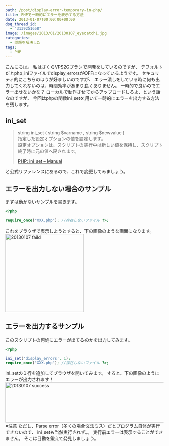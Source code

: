 ```yaml
---
path: /post/display-error-temporary-in-php/
title: PHPで一時的にエラーを表示する方法
date: 2013-01-07T00:00:00+00:00
dsq_thread_id:
  - "3139251658"
image: /images/2013/01/20130107_eyecatch1.jpg
categories:
  - 問題を解決した
tags:
  - PHP
---
```


こんにちは。 私はさくらVPS2Gプランで開発をしているのですが、 デフォルトだとphp_iniファイルでdisplay_errorsがOFFになっているようです。 セキュリティ的にこちらのほうが好ましいのですが、 エラー潰しをしている時に何も出力してくれないのは、時間効率があまり良くありません。 一時的で良いのでエラー出せないかな？ ローカルで動作させてからアップロードしろよ、という話なのですが、 今回はphpの関数ini_setを用いて一時的にエラーを出力する方法を残します。

<!--more-->

ini_set
----------------------------------------

> string ini_set ( string $varname , string $newvalue )  
> 指定した設定オプションの値を設定します。  
> 設定オプションは、スクリプトの実行中は新しい値を保持し、スクリプト終了時に元の値へ戻されます。
> 
> <a href="http://php.net/manual/ja/function.ini-set.php" target="_blank">PHP: ini_set – Manual</a>

と公式リファレンスにあるので、これで変更してみましょう。

エラーを出力しない場合のサンプル
----------------------------------------

まずは動かないサンプルを書きます。 

```php
<?php

require_once("XXX.php"); //存在しないファイル ?>;
```

 

これをブラウザで表示しようとすると、下の画像のような画面になります。 <img src="/images/2013/01/20130107_faild.png" alt="20130107 faild" title="20130107_faild.png" height="250" />

エラーを出力するサンプル
----------------------------------------

このスクリプトの何処にエラーが出てるのかを出力してみます。 

```php
<?php

ini_set('display_errors', 1);
require_once("XXX.php"); //存在しないファイル ?>;
```

 

ini_setの１行を追加してブラウザを開いてみます。 すると、下の画像のようにエラーが出力されます！ 
<img src="/images/2013/01/20130107_success.png" alt="20130107 success" title="20130107_success.png" width="553" height="129" /> ※注意 ただし、Parse error（多くの場合文法ミス）だとプログラム自体が実行できないので、 ini_setも当然実行されず。。 実行前エラーは表示することができません。 そこは目勘を鍛えて発見しましょう。 

<div style="font-size:0px;height:0px;line-height:0px;margin:0;padding:0;clear:both">
</div>